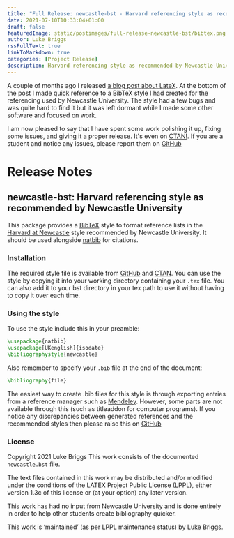 ```yaml
---
title: "Full Release: newcastle-bst - Harvard referencing style as recommended by Newcastle University"
date: 2021-07-10T10:33:04+01:00
draft: false
featuredImage: static/postimages/full-release-newcastle-bst/bibtex.png
author: Luke Briggs
rssFullText: true
linkToMarkdown: true
categories: [Project Release]
description: Harvard referencing style as recommended by Newcastle University
---
```


A couple of months ago I released [a blog post about LateX](/the-laypersons-guide-to-latex).
At the bottom of the post I made quick reference to a BibTeX style I had created for the referencing used by Newcastle University.
The style had a few bugs and was quite hard to find it but it was left dormant while I made some other software and focused on work.

I am now pleased to say that I have spent some work polishing it up, fixing some issues, and giving it a proper release.
It's even on [CTAN!](https://ctan.org/pkg/newcastle-bst).
If you are a student and notice any issues, please report them on [GitHub](https://github.com/LukeBriggsDev/Newcastle-BibTeX/issues)

# Release Notes
## newcastle-bst: Harvard referencing style as recommended by Newcastle University

This package provides a [BibTeX](https://ctan.org/pkg/BibTeX) style to format reference lists in the [Harvard at Newcastle](https://libguides.ncl.ac.uk/managing/harvard) style recommended by Newcastle University. It should be used alongside [natbib](https://ctan.org/pkg/natbib) for citations.

### Installation
The required style file is available from [GitHub](https://github.com/LukeBriggsDev/Newcastle-BibTeX) and [CTAN](https://ctan.org/pkg/newcastle-bst). You can use the style by copying it into your working directory containing your `.tex` file. You can also add it to your bst directory in your tex path to use it without having to copy it over each time.

### Using the style
To use the style include this in your preamble:
```tex
\usepackage{natbib}
\usepackage[UKenglish]{isodate}
\bibliographystyle{newcastle}
```

Also remember to specify your `.bib` file at the end of the document:
```tex
\bibliography{file}
```

The easiest way to create .bib files for this style is through exporting entries from a reference manager such as [Mendeley](https://www.mendeley.com/).
However, some parts are not available through this (such as titleaddon for computer programs).
If you notice any discrepancies between generated references and the recommended styles then please raise this on [GitHub](https://github.com/LukeBriggsDev/Newcastle-BibTeX/issues)

### License
Copyright 2021 Luke Briggs
This work consists of the documented `newcastle.bst` file.

The text files contained in this work may be distributed and/or modified under the conditions of the LATEX Project Public License (LPPL), either version 1.3c of this license or (at your option) any later version.

This work has had no input from Newcastle University and is done entirely in order to help other students create bibliography quicker.

This work is ‘maintained’ (as per LPPL maintenance status) by Luke Briggs.
